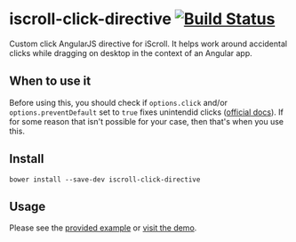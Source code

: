 # iscroll-click-directive [![Build Status](https://travis-ci.org/javiercejudo/iscroll-click-directive.svg?branch=master)](https://travis-ci.org/javiercejudo/iscroll-click-directive)

Custom click AngularJS directive for iScroll. It helps work around accidental clicks while dragging on desktop in the context of an Angular app.

## When to use it

Before using this, you should check if `options.click` and/or `options.preventDefault` set to `true` fixes unintendid clicks ([official docs](http://iscrolljs.com/)). If for some reason that isn't possible for your case, then that's when you use this.

## Install

    bower install --save-dev iscroll-click-directive

## Usage

Please see the [provided example](test/fixtures/index.html) or [visit the demo](https://iscroll-click-directive.herokuapp.com/).
